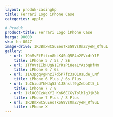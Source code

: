 ```yaml
---
layout: produk-casinghp
title: Ferrari Logo iPhone Case
categories: apple

# Produk
product-title: Ferrari Logo iPhone Case
harga: 90000
sku: hn-0047
image-drive: 1R3BmxwCSuEeoTkSG9Vs0mZ7yeN_Rf9uL
gallery:
  - url: 19hMsFfEitxn8bLK4SuQ5P4n2FVxdtYlE
    title: iPhone 5 / 5s / SE
  - url: 1Tf0VtIIbHUgN1EYRsPi8eaLYAzbqDfMm
    title: iPhone 6 / 6s
  - url: 11A3pgqvgNnzI7d5P7fz3sO10sLde_LNf
    title: iPhone 6 Plus / 6s Plus
  - url: 1uChiudYhHdq53h1J8nslf9gZeboCt5_L
    title: iPhone 7 / 8
  - url: 1kl0C0CzWeXYI_KnK6ECGyTolhIgJjK3k
    title: iPhone 7 Plus / 8 Plus
  - url: 1R3BmxwCSuEeoTkSG9Vs0mZ7yeN_Rf9uL
    title: iPhone X
---
```

